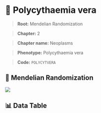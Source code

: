 # 🧪 Polycythaemia vera

> **Root:** Mendelian Randomization

> **Chapter:** 2  

> **Chapter name:** Neoplasms

> **Phenotype:** Polycythaemia vera  

> **Code:** `POLYCYTVERA`

## 🧬 Mendelian Randomization  

<img src="/MR/Figures/Forward/POLYCYTVERA.png"/>

## 📊 Data Table

<CsvTableMRF src="/MR/Data/Forward/POLYCYTVERA.csv"/>
